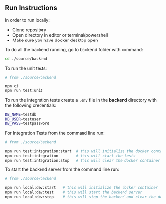 ## Run Instructions

In order to run locally:  
- Clone repository
- Open directory in editor or terminal/powershell
- Make sure you have docker desktop open

To do all the backend running, go to backend folder with command:

```bash
cd ./source/backend
```

To run the unit tests:
```bash
# from ./source/backend

npm ci
npm run test:unit
```

To run the integration tests create a `.env` file in the **backend** directory with the following credentials:
```bash
DB_NAME=testdb
DB_USER=testuser
DB_PASS=testpassword
```

For Integration Tests from the command line run:
```bash
# from ./source/backend

npm run test:integration:start  # this will initialize the docker container
npm run test:integration        # this will start the tests
npm run test:integration:stop   # this will clear the docker container
```

To start the backend server from the command line run:
```bash
# from ./source/backend

npm run local:dev:start   # this will initialize the docker container
npm run local:dev:test    # this will start the backend server
npm run local:dev:stop    # this will stop the backend and clear the docker container
```
